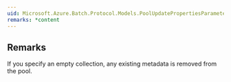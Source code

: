 ```yaml
---  
uid: Microsoft.Azure.Batch.Protocol.Models.PoolUpdatePropertiesParameter.Metadata  
remarks: *content  
---  
```

  
## Remarks  
 If you specify an empty collection, any existing metadata is             removed from the pool.